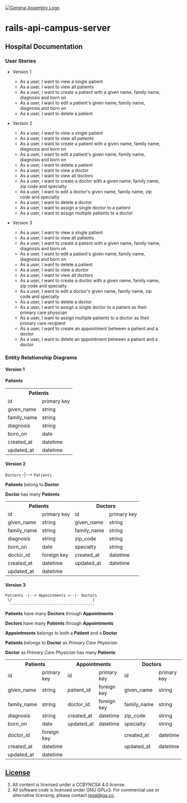 [![General Assembly Logo](https://camo.githubusercontent.com/1a91b05b8f4d44b5bbfb83abac2b0996d8e26c92/687474703a2f2f692e696d6775722e636f6d2f6b6538555354712e706e67)](https://generalassemb.ly/education/web-development-immersive)

# rails-api-campus-server

## Hospital Documentation

### User Stories

- Version 1
  - As a user, I want to view a single patient
  - As a user, I want to view all patients
  - As a user, I want to create a patient with a given name, family name,
    diagnosis and born on
  - As a user, I want to edit a patient's given name, family name, diagnosis and
    born on
  - As a user, I want to delete a patient

- Version 2
  - As a user, I want to view a single patient
  - As a user, I want to view all patients
  - As a user, I want to create a patient with a given name, family name,
    diagnosis and born on
  - As a user, I want to edit a patient's given name, family name, diagnosis and
    born on
  - As a user, I want to delete a patient
  - As a user, I want to view a doctor
  - As a user, I want to view all doctors
  - As a user, I want to create a doctor with a given name, family name, zip
    code and specialty
  - As a user, I want to edit a doctor's given name, family name, zip code and
    specialty
  - As a user, I want to delete a doctor
  - As a user, I want to assign a single doctor to a patient
  - As a user, I want to assign multiple patients to a doctor

- Version 3
  - As a user, I want to view a single patient
  - As a user, I want to view all patients
  - As a user, I want to create a patient with a given name, family name,
    diagnosis and born on
  - As a user, I want to edit a patient's given name, family name, diagnosis and
    born on
  - As a user, I want to delete a patient
  - As a user, I want to view a doctor
  - As a user, I want to view all doctors
  - As a user, I want to create a doctor with a given name, family name, zip
    code and specialty
  - As a user, I want to edit a doctor's given name, family name, zip code and
    specialty
  - As a user, I want to delete a doctor
  - As a user, I want to assign a single doctor to a patient as their primary care physician
  - As a user, I want to assign multiple patients to a doctor as their primary care recipient
  - As a user, I want to create an appointment between a patient and a doctor
  - As a user, I want to delete an appointment between a patient and a doctor

### Entity Relationship Diagrams

#### Version 1

**Patients**

<table>
  <th colspan="2" style="text-align:center">Patients</th>
  <tr>
    <td>id</td>
    <td>primary key</td>
  </tr>
  <tr>
    <td>given_name</td>
    <td>string</td>
  </tr>
  <tr>
    <td>family_name</td>
    <td>string</td>
  </tr>
  <tr>
    <td>diagnosis</td>
    <td>string</td>
  </tr>
  <tr>
    <td>born_on</td>
    <td>date</td>
  </tr>
  <tr>
    <td>created_at</td>
    <td>datetime</td>
  </tr>
  <tr>
    <td>updated_at</td>
    <td>datetime</td>
  </tr>
</table>

#### Version 2

`Doctors` -|--< `Patients`

**Patients** belong to **Doctor**

**Doctor** has many **Patients**

<table style="display:inline">
  <th colspan="2" style="text-align:center">Patients</th>
  <th colspan="2" style="text-align:center">
  Doctors
  </th>
  <tr>
    <td>id</td>
    <td>primary key</td>
    <td>id</td>
    <td>primary key</td>
  </tr>
  <tr>
    <td>given_name</td>
    <td>string</td>
    <td>given_name</td>
    <td>string</td>
  </tr>
  <tr>
    <td>family_name</td>
    <td>string</td>
    <td>family_name</td>
    <td>string</td>
  </tr>
  <tr>
    <td>diagnosis</td>
    <td>string</td>
    <td>zip_code</td>
    <td>string</td>
  </tr>
  <tr>
    <td>born_on</td>
    <td>date</td>
    <td>specialty</td>
    <td>string</td>
  </tr>
  <tr>
    <td>doctor_id</td>
    <td>foreign key</td>
    <td>created_at</td>
    <td>datetime</td>
  </tr>
  <tr>
    <td>created_at</td>
    <td>datetime</td>
    <td>updated_at</td>
    <td>datetime</td>
  </tr>
  <tr>
    <td>updated_at</td>
    <td>datetime</td>
    <td></td>
    <td></td>
  </tr>
</table>

#### Version 3
```
Patients -|--< Appointments >--|- Doctors
 \/                                    |
  --------------------------------------
```
**Patients** have many **Doctors** through **Appointments**

**Doctors** have many **Patients** through **Appointments**

**Appointments** belongs to both a **Patient** and a **Doctor**

**Patients** belongs to **Doctor** as _Primary Care Physician_

**Doctor** as _Primary Care Physician_ has many **Patients**

<table style="display:inline">
  <th colspan="2" style="text-align:center">Patients</th>
  <th colspan="2" style="text-align:center">
  Appointments
  </th>
  <th colspan="2" style="text-align:center">
  Doctors
  </th>
  <tr>
    <td>id</td>
    <td>primary key</td>
    <td>id</td>
    <td>primary key</td>
    <td>id</td>
    <td>primary key</td>
  </tr>
  <tr>
    <td>given_name</td>
    <td>string</td>
    <td>patient_id</td>
    <td>foreign key</td>
    <td>given_name</td>
    <td>string</td>
  </tr>
  <tr>
    <td>family_name</td>
    <td>string</td>
    <td>doctor_id</td>
    <td>foreign key</td>
    <td>family_name</td>
    <td>string</td>
  </tr>
  <tr>
    <td>diagnosis</td>
    <td>string</td>
    <td>created_at</td>
    <td>datetime</td>
    <td>zip_code</td>
    <td>string</td>
  </tr>
  <tr>
    <td>born_on</td>
    <td>date</td>
    <td>updated_at</td>
    <td>datetime</td>
    <td>specialty</td>
    <td>string</td>
  </tr>
  <tr>
    <td>doctor_id</td>
    <td>foreign key</td>
    <td></td>
    <td></td>
    <td>created_at</td>
    <td>datetime</td>
  </tr>
  <tr>
    <td>created_at</td>
    <td>datetime</td>
    <td></td>
    <td></td>
    <td>updated_at</td>
    <td>datetime</td>
  </tr>
  <tr>
    <td>updated_at</td>
    <td>datetime</td>
    <td></td>
    <td></td>
    <td></td>
    <td></td>
  </tr>
</table>

## [License](../LICENSE)

1. All content is licensed under a CC­BY­NC­SA 4.0 license.
1. All software code is licensed under GNU GPLv3. For commercial use or
    alternative licensing, please contact legal@ga.co.
